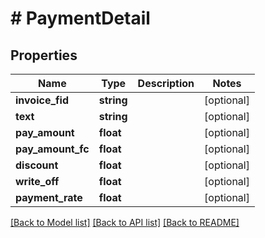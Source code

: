 # # PaymentDetail

## Properties

Name | Type | Description | Notes
------------ | ------------- | ------------- | -------------
**invoice_fid** | **string** |  | [optional]
**text** | **string** |  | [optional]
**pay_amount** | **float** |  | [optional]
**pay_amount_fc** | **float** |  | [optional]
**discount** | **float** |  | [optional]
**write_off** | **float** |  | [optional]
**payment_rate** | **float** |  | [optional]

[[Back to Model list]](../../README.md#models) [[Back to API list]](../../README.md#endpoints) [[Back to README]](../../README.md)
